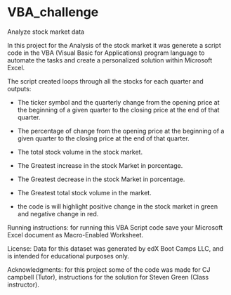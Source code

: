 # VBA_challenge

 Analyze stock market data

In this project for the Analysis of the stock market it was generete a script code in the VBA (Visual Basic for Applications) program language to automate the tasks and create a personalized solution within Microsoft Excel.

The script created loops through all the stocks for each quarter and outputs:
  
- The ticker symbol and the quarterly change from the opening price at the beginning of a given quarter to the closing price at the end of that quarter.

- The percentage of change from the opening price at the beginning of a given quarter to the closing price at the end of that quarter.

- The total stock volume in the stock market.

- The Greatest increase in the stock Market in porcentage.

- The Greatest decrease in the stock Market in porcentage.

-  The Greatest total stock volume in the market.

-  the code is will highlight positive change in the stock market in green and negative change in red.


 Running instructions:
for running this VBA Script code save your Microsoft Excel document as Macro-Enabled Worksheet.

License: Data for this dataset was generated by edX Boot Camps LLC, and is intended for educational purposes only.

Acknowledgments: for this project some of the code was made for CJ campbell (Tutor), instructions for the solution for Steven Green (Class instructor).


